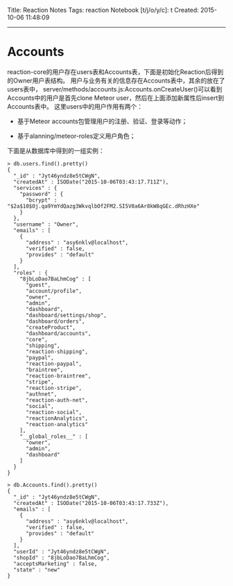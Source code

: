 Title: Reaction Notes
Tags: reaction
Notebook [t/j/o/y/c]: t
Created: 2015-10-06 11:48:09

------

# Accounts

reaction-core的用户存在users表和Accounts表，下面是初始化Reaction后得到的Owner用户表结构。
用户与业务有关的信息存在Accounts表中，其余的放在了users表中，
server/methods/accounts.js:Accounts.onCreateUser()可以看到
Accounts中的用户是首先clone Meteor user，然后在上面添加新属性后insert到Accounts表中。
这里users中的用户作用有两个：

* 基于Meteor accounts包管理用户的注册、验证、登录等动作；

* 基于alanning/meteor-roles定义用户角色；

下面是从数据库中得到的一组实例：

    > db.users.find().pretty()
    {
      "_id" : "Jyt46yndz8e5tCWgN",
      "createdAt" : ISODate("2015-10-06T03:43:17.711Z"),
      "services" : {
        "password" : {
          "bcrypt" : "$2a$10$Oj.qa9YmYdQazg3WkvqlbOf2FM2.SI5V0a6Ar8kW8qGEc.dRhzHXe"
        }
      },
      "username" : "Owner",
      "emails" : [
        {
          "address" : "asy6nklv@localhost",
          "verified" : false,
          "provides" : "default"
        }
      ],
      "roles" : {
        "8jbLoDao7BaLhmCog" : [
          "guest",
          "account/profile",
          "owner",
          "admin",
          "dashboard",
          "dashboard/settings/shop",
          "dashboard/orders",
          "createProduct",
          "dashboard/accounts",
          "core",
          "shipping",
          "reaction-shipping",
          "paypal",
          "reaction-paypal",
          "braintree",
          "reaction-braintree",
          "stripe",
          "reaction-stripe",
          "authnet",
          "reaction-auth-net",
          "social",
          "reaction-social",
          "reactionAnalytics",
          "reaction-analytics"
        ],
        "__global_roles__" : [
          "owner",
          "admin",
          "dashboard"
        ]
      }
    }

    > db.Accounts.find().pretty()
    {
      "_id" : "Jyt46yndz8e5tCWgN",
      "createdAt" : ISODate("2015-10-06T03:43:17.733Z"),
      "emails" : [
        {
          "address" : "asy6nklv@localhost",
          "verified" : false,
          "provides" : "default"
        }
      ],
      "userId" : "Jyt46yndz8e5tCWgN",
      "shopId" : "8jbLoDao7BaLhmCog",
      "acceptsMarketing" : false,
      "state" : "new"
    }

